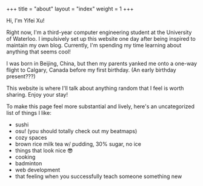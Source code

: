 +++
title = "about"
layout = "index"
weight = 1
+++

Hi, I'm Yifei Xu! 

Right now, I'm a third-year computer engineering student at the University of Waterloo. I impulsively set up this website one day after being inspired to maintain my own blog. Currently, I'm spending my time learning about anything that seems cool!

I was born in Beijing, China, but then my parents yanked me onto a one-way flight to Calgary, Canada before my first birthday. (An early birthday present???)

This website is where I'll talk about anything random that I feel is worth sharing. Enjoy your stay!

To make this page feel more substantial and lively, here's an uncategorized list of things I like:
* sushi
* osu! (you should totally check out my beatmaps)
* cozy spaces
* brown rice milk tea w/ pudding, 30% sugar, no ice
* things that look nice &#128526;
* cooking
* badminton
* web development
* that feeling when you successfully teach someone something new 
